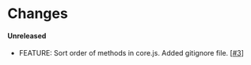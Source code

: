 # Changes

#### Unreleased

- FEATURE: Sort order of methods in core.js. Added gitignore file. [[#3](../pull/3)]
